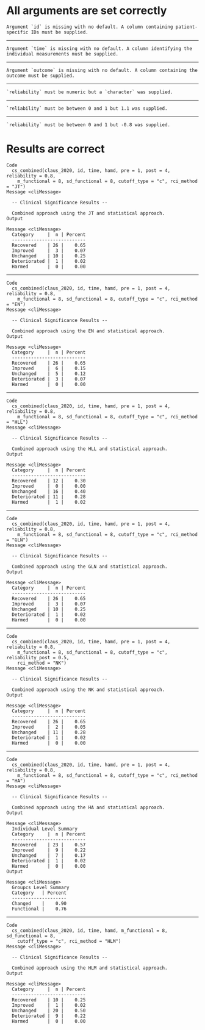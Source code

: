 # All arguments are set correctly

    Argument `id` is missing with no default. A column containing patient-specific IDs must be supplied.

---

    Argument `time` is missing with no default. A column identifying the individual measurements must be supplied.

---

    Argument `outcome` is missing with no default. A column containing the outcome must be supplied.

---

    `reliability` must be numeric but a `character` was supplied.

---

    `reliability` must be between 0 and 1 but 1.1 was supplied.

---

    `reliability` must be between 0 and 1 but -0.8 was supplied.

# Results are correct

    Code
      cs_combined(claus_2020, id, time, hamd, pre = 1, post = 4, reliability = 0.8,
        m_functional = 8, sd_functional = 8, cutoff_type = "c", rci_method = "JT")
    Message <cliMessage>
      
      -- Clinical Significance Results --
      
      Combined approach using the JT and statistical approach.
    Output
      
    Message <cliMessage>
      Category     |  n | Percent
      ---------------------------
      Recovered    | 26 |    0.65
      Improved     |  3 |    0.07
      Unchanged    | 10 |    0.25
      Deteriorated |  1 |    0.02
      Harmed       |  0 |    0.00

---

    Code
      cs_combined(claus_2020, id, time, hamd, pre = 1, post = 4, reliability = 0.8,
        m_functional = 8, sd_functional = 8, cutoff_type = "c", rci_method = "EN")
    Message <cliMessage>
      
      -- Clinical Significance Results --
      
      Combined approach using the EN and statistical approach.
    Output
      
    Message <cliMessage>
      Category     |  n | Percent
      ---------------------------
      Recovered    | 26 |    0.65
      Improved     |  6 |    0.15
      Unchanged    |  5 |    0.12
      Deteriorated |  3 |    0.07
      Harmed       |  0 |    0.00

---

    Code
      cs_combined(claus_2020, id, time, hamd, pre = 1, post = 4, reliability = 0.8,
        m_functional = 8, sd_functional = 8, cutoff_type = "c", rci_method = "HLL")
    Message <cliMessage>
      
      -- Clinical Significance Results --
      
      Combined approach using the HLL and statistical approach.
    Output
      
    Message <cliMessage>
      Category     |  n | Percent
      ---------------------------
      Recovered    | 12 |    0.30
      Improved     |  0 |    0.00
      Unchanged    | 16 |    0.40
      Deteriorated | 11 |    0.28
      Harmed       |  1 |    0.02

---

    Code
      cs_combined(claus_2020, id, time, hamd, pre = 1, post = 4, reliability = 0.8,
        m_functional = 8, sd_functional = 8, cutoff_type = "c", rci_method = "GLN")
    Message <cliMessage>
      
      -- Clinical Significance Results --
      
      Combined approach using the GLN and statistical approach.
    Output
      
    Message <cliMessage>
      Category     |  n | Percent
      ---------------------------
      Recovered    | 26 |    0.65
      Improved     |  3 |    0.07
      Unchanged    | 10 |    0.25
      Deteriorated |  1 |    0.02
      Harmed       |  0 |    0.00

---

    Code
      cs_combined(claus_2020, id, time, hamd, pre = 1, post = 4, reliability = 0.8,
        m_functional = 8, sd_functional = 8, cutoff_type = "c", reliability_post = 0.5,
        rci_method = "NK")
    Message <cliMessage>
      
      -- Clinical Significance Results --
      
      Combined approach using the NK and statistical approach.
    Output
      
    Message <cliMessage>
      Category     |  n | Percent
      ---------------------------
      Recovered    | 26 |    0.65
      Improved     |  2 |    0.05
      Unchanged    | 11 |    0.28
      Deteriorated |  1 |    0.02
      Harmed       |  0 |    0.00

---

    Code
      cs_combined(claus_2020, id, time, hamd, pre = 1, post = 4, reliability = 0.8,
        m_functional = 8, sd_functional = 8, cutoff_type = "c", rci_method = "HA")
    Message <cliMessage>
      
      -- Clinical Significance Results --
      
      Combined approach using the HA and statistical approach.
    Output
      
    Message <cliMessage>
      Individual Level Summary
      Category     |  n | Percent
      ---------------------------
      Recovered    | 23 |    0.57
      Improved     |  9 |    0.22
      Unchanged    |  7 |    0.17
      Deteriorated |  1 |    0.02
      Harmed       |  0 |    0.00
    Output
      
    Message <cliMessage>
      Groupcs Level Summary
      Category   | Percent
      --------------------
      Changed    |    0.90
      Functional |    0.76

---

    Code
      cs_combined(claus_2020, id, time, hamd, m_functional = 8, sd_functional = 8,
        cutoff_type = "c", rci_method = "HLM")
    Message <cliMessage>
      
      -- Clinical Significance Results --
      
      Combined approach using the HLM and statistical approach.
    Output
      
    Message <cliMessage>
      Category     |  n | Percent
      ---------------------------
      Recovered    | 10 |    0.25
      Improved     |  1 |    0.02
      Unchanged    | 20 |    0.50
      Deteriorated |  9 |    0.22
      Harmed       |  0 |    0.00

